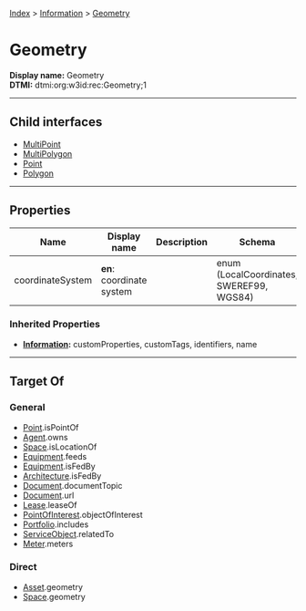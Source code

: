 [Index](../../index.md) > [Information](../Information.md) > [Geometry](#)
# Geometry

**Display name:** Geometry<br />
**DTMI:** dtmi:org:w3id:rec:Geometry;1

---

## Child interfaces
* [MultiPoint](MultiPoint.md)
* [MultiPolygon](MultiPolygon.md)
* [Point](Point.md)
* [Polygon](Polygon.md)

---

## Properties

|Name|Display name|Description|Schema|Writable|
|-|-|-|-|-|
|coordinateSystem|**en**: coordinate system||enum (LocalCoordinates, SWEREF99, WGS84)|True|
### Inherited Properties
* **[Information](../Information.md):** customProperties, customTags, identifiers, name

---

## Target Of
### General
* [Point](../../Point/Point.md).isPointOf
* [Agent](../../Agent/Agent.md).owns
* [Space](../../Space/Space.md).isLocationOf
* [Equipment](../../Asset/Equipment/Equipment.md).feeds
* [Equipment](../../Asset/Equipment/Equipment.md).isFedBy
* [Architecture](../../Space/Architecture/Architecture.md).isFedBy
* [Document](../Document/Document.md).documentTopic
* [Document](../Document/Document.md).url
* [Lease](../../Event/Lease.md).leaseOf
* [PointOfInterest](../PointOfInterest.md).objectOfInterest
* [Portfolio](../../Collection/Portfolio.md).includes
* [ServiceObject](../ServiceObject/ServiceObject.md).relatedTo
* [Meter](../../Asset/Equipment/Meter/Meter.md).meters
### Direct
* [Asset](../../Asset/Asset.md).geometry
* [Space](../../Space/Space.md).geometry
